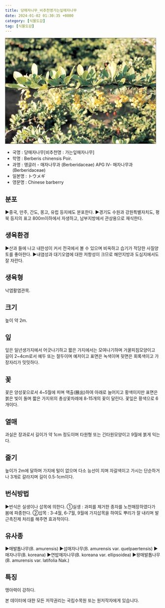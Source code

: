 ```yaml
---
title: 당매자나무_비추천명가는잎매자나무
date: 2024-01-02 01:30:35 +0800
category: [식물도감]
tag: [식물도감]
---
```




![당매자나무[비추천명 : 가는잎매자나무]](/assets/img/fileUpload/plants/basic/Berberidaceae/Berberis/6801/2_th2.JPG)
- 국명 : 당매자나무[비추천명 : 가는잎매자나무]
- 학명 : Berberis chinensis Poir.
- 과명 : 앵글러 - 매자나무과 (Berberidaceae) APG Ⅳ- 매자나무과 (Berberidaceae)
- 일본명 : トウメギ
- 영문명 : Chinese barberry


## 분포
▶중국, 만주, 간도, 몽고, 유럽 등지에도 분포한다.
▶경기도 수원과 강원특별자치도, 평북 등지의 표고 800m이하에서 자생하고, 남부지방에서 관상용으로 재식한다.
## 생육환경
▶산과 들에 나고 내한성이 커서 전국에서 볼 수 있으며 비옥하고 습기가 적당한 사질양토를 좋아한다. 
▶내염성과 대기오염에 대한 저항성이 크므로 해안지방과 도심지에서도 잘 자란다.
## 생육형
낙엽활엽관목.
## 크기
높이 약 2m.
## 잎
잎은 일년생가지에서 어긋나기하고 짧은 가지에서는 모여나기하며 거꿀피침모양이고 길이 2~4cm로서 예두 또는 절두이며 예저이고 표면은 녹색이며 뒷면은 회록색이고 가장자리가 밋밋하다.
## 꽃
꽃은 양성꽃으로서 4~5월에 피며 액출(腋出)하여 아래로 늘어지고 황색이지만 표면은 붉은 빛이 돌며 짧은 가지위의 총상꽃차례에 8-15개의 꽃이 달린다. 꽃잎은 황색으로 6개이다.
## 열매
과실은 장과로서 길이가 약 1cm 정도이며 타원형 또는 긴타원모양이고 9월에 붉게 익는다.
## 줄기
높이가 2m에 달하며 가지에 털이 없으며 다소 능선이 지며 자갈색이고 가시는 단순하거나 3개로 갈라지며 길이 0.5-1cm이다.
## 번식방법
▶번식은 실생이나 삽목에 의한다.
①실생 : 과피를 제거한 종자를 노천매장하였다가 봄에 파종한다.
②삽목 : 3-4월, 6-7월, 9월에 가지삽목을 하여도 뿌리가 잘 내리며 발근촉진제 처리를 해주면 효과적이다.
## 유사종
▶매발톱나무(B. amurensis)
▶섬매자나무(B. amurensis var. quelpaertensis)
▶매자나무(B. koreana)
▶연밥매자나무(B. koreana var. ellipsoidea)
▶왕매발톱나무(B. amurensis var. latifolia Nak.)
## 특징
맹아력이 강하다.






본 데이터에 대한 모든 저작권리는 국립수목원 또는 원저작자에게 있습니다.
